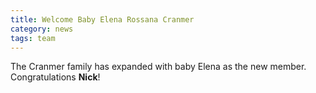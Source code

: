 ```yaml
---
title: Welcome Baby Elena Rossana Cranmer
category: news
tags: team
---
```


The Cranmer family has expanded with baby Elena as the new member. Congratulations **Nick**!
